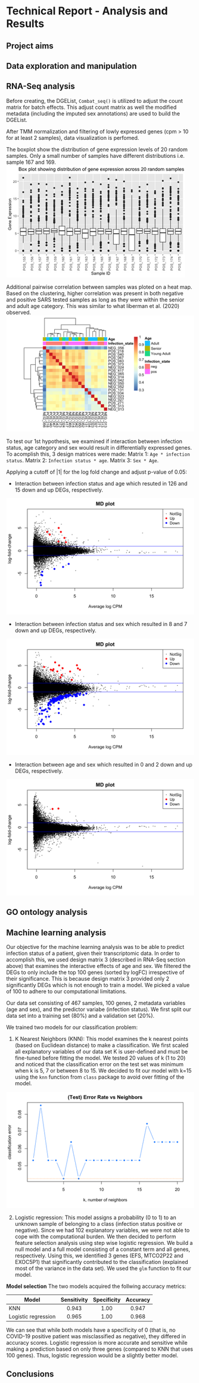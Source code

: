 # Technical Report - Analysis and Results 

## Project aims 

## Data exploration and manipulation 

## RNA-Seq analysis

Before creating, the DGEList, `Combat_seq()` is utilized to adjust the count matrix for batch effects. This adjust count matrix as well the modified metadata (including the imputed sex annotations) are used to build the DGEList. 

After TMM normalization and filtering of lowly expressed genes (cpm > 10 for at least 2 samples), data visualization is perfomed. 

The boxplot show the distribution of gene expression levels of 20 random samples. Only a small number of samples have different distributions i.e. sample 167 and 169.
![Box plot](Results/Plots/box_plot.jpg)

Additional pairwise correlation between samples was ploted on a heat map. Based on the clustering, higher correlation was present in both negative and positive SARS tested samples as long as they were within the senior and adult age category. This was similar to what liberman et al. (2020) observed.
![Heat map](Results/Plots/heatmap.png)

To test our 1st hypothesis, we examined if interaction between infection status, age category and sex would result in differentially expressed genes. To acomplish this, 3 design matrices were made:
Matrix 1: `Age * infection status`.
Matrix 2: `Infection status * age`.
Matrix 3: `Sex * Age`.

Applying a cutoff of |1| for the log fold change and adjust p-value of 0.05: 

- Interaction between infection status and age which resuted in 126 and 15 down and up DEGs, respectively.

![](Results/Plots/MD_1.png)

- Interaction between infection status and sex which resulted in 8 and 7 down and up DEGs, respectively.

![](Results/Plots/MD_2.png)

- Interaction between age and sex which resulted in 0 and 2 down and up DEGs, respectively. 

![](Results/Plots/MD_3.png)


## GO ontology analysis

## Machine learning analysis

Our objective for the machine learning analysis was to be able to predict infection status of a patient, given their transcriptomic data. In order to accomplish this, we used design matrix 3 (described in RNA-Seq section above) that examines the interactive effects of age and sex. We filtered the DEGs to only include the top 100 genes (sorted by logFC) irrespective of their significance. This is because design matrix 3 provided only 2 significantly DEGs which is not enough to train a model. We picked a value of 100 to adhere to our computational limitations. 

Our data set consisting of 467 samples, 100 genes, 2 metadata variables (age and sex), and the predictor variabe (infection status). We first split our data set into a training set (80%) and a validation set (20%).

We trained two models for our classification problem:

1) K Nearest Neighbors (KNN): This model examines the k nearest points (based on Euclidean distance) to make a classification. We first scaled all explanatory variables of our data set K is user-defined and must be fine-tuned before fitting the model. We tested 20 values of k (1 to 20) and noticed that the classification error on the test set was minimum when k is 5, 7 or between 8 to 15. We decided to fit our model with k=15 using the `knn` function from `class` package to avoid over fitting of the model. 

![](../Results/Plots/ML.png)

2) Logistic regression: This model assigns a probability (0 to 1) to an unknown sample of belonging to a class (infection status positive or negative). Since we had 102 explanatory variables, we were not able to cope with the computational burden. We then decided to perform feature selection analysis using step wise logistic regression. We build a null model and a full model consisting of a constant term and all genes, respectively. Using this, we identified 3 genes (EFS, MTCO2P22 and EXOC5P1) that significantly contributed to the classification (explained most of the variance in the data set). We used the `glm` function to fit our model. 

**Model selection**
The two models acquired the follwing accuracy metrics: 

| Model         | Sensitivity   | Specificity  | Accuracy |
| ------------- |:-------------:| :-----:| :--------------: |
| KNN           | 0.943 | 1.00 | 0.947 |
| Logistic regression      | 0.965 | 1.00 | 0.968 |

We can see that while both models have a specificity of 0 (that is, no COVID-19 positive patient was misclassified as negative), they differed in accuracy scores. Logistic regression is more accurate and sensitive while making a prediction based on only three genes (compared to KNN that uses 100 genes). Thus, logistic regression would be a slightly better model.

## Conclusions 
